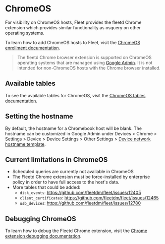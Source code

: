 # ChromeOS
For visibility on ChromeOS hosts, Fleet provides the fleetd Chrome extension which provides similar functionality as osquery on other operating systems.

To learn how to add ChromeOS hosts to Fleet, visit the [ChromeOS enrollment documentation](https://fleetdm.com/docs/using-fleet/adding-hosts#enroll-chromebooks).

> The fleetd Chrome browser extension is supported on ChromeOS operating systems that are managed using [Google Admin](https://admin.google.com). It is not intended for non-ChromeOS hosts with the Chrome browser installed.

## Available tables
To see the available tables for ChromeOS, visit the [ChromeOS tables documentation](https://fleetdm.com/tables/chrome_extensions?platformFilter=chrome).

## Setting the hostname
By default, the hostname for a Chromebook host will be blank. The hostname can be customized in Google Admin under Devices > Chrome > Settings > Device > Device Settings > Other Settings > [Device network hostname template](https://support.google.com/chrome/a/answer/1375678#zippy=%2Cdevice-network-hostname-template%2Creport-device-os-information).

## Current limitations in ChromeOS
- Scheduled queries are currently not available in ChromeOS
- The Fleetd Chrome extension must be force-installed by enterprise policy in order to have full access to the host's data.
- More tables that could be added:
  - `disk_events`: https://github.com/fleetdm/fleet/issues/12405
  - `client_certificates`: https://github.com/fleetdm/fleet/issues/12465
  - `usb_devices`: https://github.com/fleetdm/fleet/issues/12780

## Debugging ChromeOS
To learn how to debug the Fleetd Chrome extension, visit the [Chrome extension debugging documentation](https://github.com/fleetdm/fleet/blob/main/docs/Contributing/getting-started/testing-and-local-development.md#fleetd-chrome-extension).

<meta name="category" value="guides">
<meta name="authorGitHubUsername" value="zhumo">
<meta name="authorFullName" value="Mo Zhu">
<meta name="publishedOn" value="2023-11-21">
<meta name="articleTitle" value="ChromeOS">
<meta name="description" value="Learn about ChromeOS and Fleet.">
